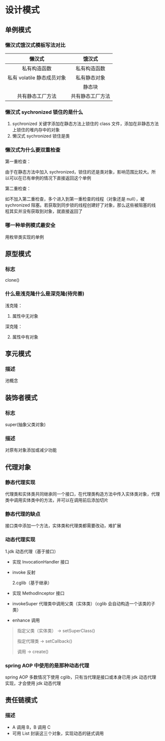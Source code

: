 # 设计模式

## 单例模式

### 懒汉式饿汉式模板写法对比

|           懒汉式           |      饿汉式      |
| :------------------------: | :--------------: |
|        私有构造函数        |   私有构造函数   |
| 私有 volatile 静态成员对象 |   私有静态对象   |
|                            |      静态块      |
|      共有静态工厂方法      | 共有静态工厂方法 |

### 懒汉式 sychronized 锁住的是什么

1. sychronized 关键字添加在静态方法上锁住的 class 文件，添加在非静态方法上锁住的堆内存中的对象
2. 懒汉式 sychronized 锁住是类

### 懒汉式为什么要双重检查

第一重检查：

由于在静态方法中加入 sychronized，锁住的还是类对象，影响范围比较大。所以可以在已有单例的情况下直接返回这个单例

第二重检查：

如不加入第二重检查，多个进入到第一重检查的线程（对象还是 null），被 sychronized 阻塞。若获取到同步锁的线程创建好了对象，那么这些被阻塞的线程其实并没有获取到对象，就直接返回了

### 哪一种单例模式最安全

用枚举类实现的单例

## 原型模式

### 标志

clone()

### 什么是浅克隆什么是深克隆(待完善)

浅克隆：

1. 属性中无对象

深克隆：

2. 属性中有对象

## 享元模式

### 描述

池概念

## 装饰者模式

### 标志

super(抽象父类对象)

### 描述

对原有对象添加或减少功能

## 代理对象

### 静态代理实现

代理类和实体类共同继承同一个接口，在代理类构造方法中传入实体类对象，代理类中调用实体类中的方法，并可以在调用前后添加切片

### 静态代理的缺点

接口类中添加一个方法，实体类和代理类都需要改动，难扩展

### 动态代理实现

1.jdk 动态代理（基于接口）

- 实现 InvocationHandler 接口
- invoke 反射

  2.cglib（基于继承）

- 实现 MethodInceptor 接口
- invokeSuper 代理类中调用父类（实体类）（cglib 会自动构造一个该类的子类）
- enhance 调用

> 指定父类（实体类） -> setSuperClass()
>
> 指定代理类 -> setCallback()
>
> 调用 -> create()

### spring AOP 中使用的是那种动态代理

spring AOP 多数情况下使用 cglib，只有当代理是接口或本身已用 jdk 动态代理实现，才会使用 jdk 动态代理

## 责任链模式

### 描述

- A 调用 B，B 调用 C
- 可用 List 封装这三个对象，实现动态的链式调用






<comment-comment/>